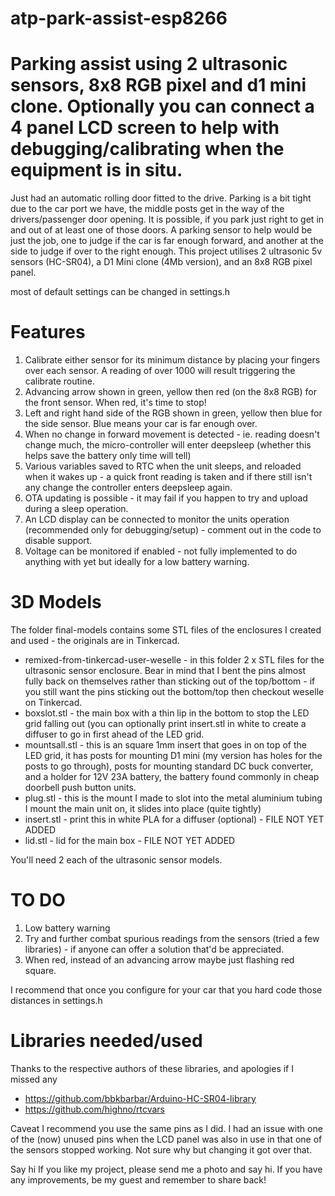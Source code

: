 # atp-park-assist-esp8266
Parking assist using 2 ultrasonic sensors, 8x8 RGB pixel and d1 mini clone. Optionally you can connect a 4 panel LCD screen to help with debugging/calibrating when the equipment is in situ.
===========================
Just had an automatic rolling door fitted to the drive. Parking is a bit tight due to the car port we have, the middle posts get in the way of the drivers/passenger door opening. It is possible, if you park just right to get in and out of at least one of those doors. A parking sensor to help would be just the job, one to judge if the car is far enough forward, and another at the side to judge if over to the right enough. This project utilises 2 ultrasonic 5v sensors (HC-SR04), a D1 Mini clone (4Mb version), and an 8x8 RGB pixel panel.

most of default settings can be changed in settings.h

Features
========

1. Calibrate either sensor for its minimum distance by placing your fingers over each sensor. A reading of over 1000 will result triggering the calibrate routine.
2. Advancing arrow shown in green, yellow then red (on the 8x8 RGB) for the front sensor. When red, it's time to stop!
3. Left and right hand side of the RGB shown in green, yellow then blue for the side sensor. Blue means your car is far enough over.
4. When no change in forward movement is detected - ie. reading doesn't change much, the micro-controller will enter deepsleep (whether this helps save the battery only time will tell)
5. Various variables saved to RTC when the unit sleeps, and reloaded when it wakes up - a quick front reading is taken and if there still isn't any change the controller enters deepsleep again.
6. OTA updating is possible - it may fail if you happen to try and upload during a sleep operation.
7. An LCD display can be connected to monitor the units operation (recommended only for debugging/setup) - comment out in the code to disable support.
8. Voltage can be monitored if enabled - not fully implemented to do anything with yet but ideally for a low battery warning.

3D Models
=========
The folder final-models contains some STL files of the enclosures I created and used - the originals are in Tinkercad. 
* remixed-from-tinkercad-user-weselle - in this folder 2 x STL files for the ultrasonic sensor enclosure. Bear in mind that I bent the pins almost fully back on themselves rather than sticking out of the top/bottom - if you still want the pins sticking out the bottom/top then checkout weselle on Tinkercad.
* boxslot.stl - the main box with a thin lip in the bottom to stop the LED grid falling out (you can optionally print insert.stl in white to create a diffuser to go in first ahead of the LED grid.
* mountsall.stl - this is an square 1mm insert that goes in on top of the LED grid, it has posts for mounting D1 mini (my version has holes for the posts to go through), posts for mounting standard DC buck converter, and a holder for 12V 23A battery, the battery found commonly in cheap doorbell push button units.
* plug.stl - this is the mount I made to slot into the metal aluminium tubing I mount the main unit on, it slides into place (quite tightly)
* insert.stl - print this in white PLA for a diffuser (optional) - FILE NOT YET ADDED
* lid.stl - lid for the main box - FILE NOT YET ADDED

You'll need 2 each of the ultrasonic sensor models.

TO DO
=====

1. Low battery warning
2. Try and further combat spurious readings from the sensors (tried a few libraries) - if anyone can offer a solution that'd be appreciated.
3. When red, instead of an advancing arrow maybe just flashing red square.

I recommend that once you configure for your car that you hard code those distances in settings.h

Libraries needed/used
=====================

Thanks to the respective authors of these libraries, and apologies if I missed any

* https://github.com/bbkbarbar/Arduino-HC-SR04-library
* https://github.com/highno/rtcvars


Caveat
I recommend you use the same pins as I did. I had an issue with one of the (now) unused pins when the LCD panel was also in use in that one of the sensors stopped working. Not sure why but changing it got over that.

Say hi
If you like my project, please send me a photo and say hi. If you have any improvements, be my guest and remember to share back!
